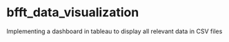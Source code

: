 # bfft_data_visualization
Implementing a dashboard in tableau to display all relevant data in CSV files
